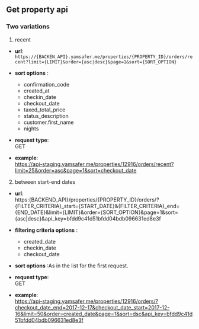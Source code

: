 ## Get property api  
### Two variations  
1. recent 
* **url**:  
`https://{BACKEN_API}.yamsafer.me/properties/{PROPERTY_ID}/orders/recent?limit={LIMIT}&order={asc|desc}&page=1&sort={SORT_OPTION}`  

* **sort options** :  
    - confirmation_code
    - created_at
    - checkin_date
    - checkout_date
    - taxed_total_price
    - status_description
    - customer.first_name
    - nights

* **request type**:  
GET  

* **example**:  
https://api-staging.yamsafer.me/properties/12916/orders/recent?limit=25&order=asc&page=1&sort=checkout_date

2. between start-end dates  
* **url**:  
https:{BACKEND_API}/properties/{PROPERTY_ID}/orders/?{FILTER_CRITERIA}_start={START_DATE}&{FILTER_CRITERIA}_end={END_DATE}&limit={LIMIT}&order={SORT_OPTION}&page=1&sort={asc|desc}&api_key=bfdd9c41d51bfdd04bdb096631ed8e3f  

* **filtering criteria options** :  
    - created_date
    - checkin_date
    - checkout_date

* **sort options** :As in the list for the first request.

* **request type**:  
GET  

* **example**:  
https://api-staging.yamsafer.me/properties/12916/orders/?checkout_date_end=2017-12-17&checkout_date_start=2017-12-16&limit=50&order=created_date&page=1&sort=dsc&api_key=bfdd9c41d51bfdd04bdb096631ed8e3f


